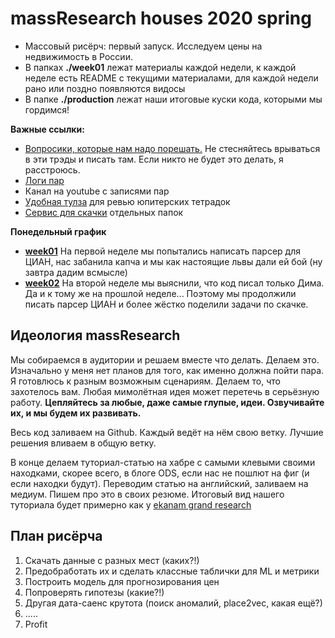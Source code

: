 # massResearch houses 2020 spring

* Массовый рисёрч: первый запуск. Исследуем цены на недвижимость в России.
* В папках __./week01__ лежат материалы каждой недели, к каждой неделе есть README с текущими материалами, для каждой недели рано или поздно появляются видосы
* В папке __./production__ лежат наши итоговые куски кода, которыми мы гордимся!

__Важные ссылки:__

- [Вопросики, которые нам надо порешать.](https://github.com/FUlyankin/massResearch_houses/issues) Не стесняйтесь врываться в эти трэды и писать там. Если никто не будет это делать, я расстроюсь.
- [Логи пар](https://fulyankin.github.io/massResearch_houses/)
- Канал на youtube  с записями пар
- [Удобная тулза](https://github.com/marketplace/review-notebook-app) для ревью юпитерских тетрадок
- [Сервис для скачки](https://minhaskamal.github.io/DownGit/#/home) отдельных папок

__Понедельный график__

- [__week01__](./week01_parsers) На первой неделе мы попытались написать парсер для ЦИАН, нас забанила капча и мы как настоящие львы дали ей бой (ну завтра дадим всмысле)
- [__week02__](./week02_parsers) На второй неделе мы выяснили, что код писал только Дима. Да и к тому же на прошлой неделе... Поэтому мы продолжили писать парсер ЦИАН и более жёстко поделили задачи по скачке. 


## Идеология massResearch

Мы собираемся в аудитории и решаем вместе что делать. Делаем это. Изначально у меня нет планов для того, как именно должна пойти пара. Я готовлюсь к разным возможным сценариям. Делаем то, что захотелось вам. Любая мимолётная идея может перетечь в серьёзную работу.  __Цепляйтесь за любые, даже самые глупые, идеи. Озвучивайте их, и мы будем их развивать.__

Весь код заливаем на Github. Каждый ведёт на нём свою ветку. Лучшие решения вливаем в общую ветку.

В конце делаем туториал-статью на хабре с самыми клевыми своими находками, скорее всего, в блоге ODS, если нас не пошлют на фиг (и если находки будут). Переводим статью на английский, заливаем на медиум. Пишем про это в своих резюме. Итоговый вид нашего туториала будет примерно как у [ekanam grand research](https://github.com/FUlyankin/ekanam_grand_research)

## План рисёрча

1. Скачать данные с разных мест (каких?!)
2. Предобработать их и сделать классные таблички для ML и метрики
3. Построить модель для прогнозирования цен
4. Попроверять гипотезы (какие?!)
5. Другая дата-саенс крутота (поиск аномалий, place2vec, какая ещё?)
6.  .....
7. Profit
